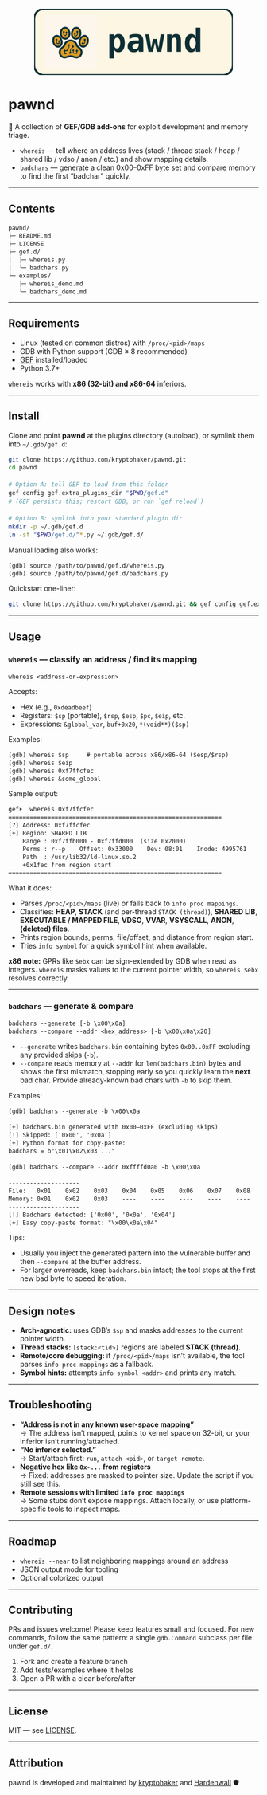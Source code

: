 <p align="center">
  <img src="assets/pawnd_badge.svg" alt="pawnd logo" width="400"/>
</p>

# pawnd

🐾 A collection of **GEF/GDB add-ons** for exploit development and memory triage.

- `whereis` — tell where an address lives (stack / thread stack / heap / shared lib / vdso / anon / etc.) and show mapping details.
- `badchars` — generate a clean 0x00–0xFF byte set and compare memory to find the first “badchar” quickly.

---

## Contents

```
pawnd/
├─ README.md
├─ LICENSE
├─ gef.d/
│  ├─ whereis.py
│  └─ badchars.py
└─ examples/
   ├─ whereis_demo.md
   └─ badchars_demo.md
```

---

## Requirements

- Linux (tested on common distros) with `/proc/<pid>/maps`
- GDB with Python support (GDB ≥ 8 recommended)
- [GEF](https://github.com/hugsy/gef) installed/loaded
- Python 3.7+

`whereis` works with **x86 (32-bit) and x86-64** inferiors.

---

## Install

Clone and point **pawnd** at the plugins directory (autoload), or symlink them into `~/.gdb/gef.d`:

```bash
git clone https://github.com/kryptohaker/pawnd.git
cd pawnd

# Option A: tell GEF to load from this folder
gef config gef.extra_plugins_dir "$PWD/gef.d"
# (GEF persists this; restart GDB, or run `gef reload`)

# Option B: symlink into your standard plugin dir
mkdir -p ~/.gdb/gef.d
ln -sf "$PWD/gef.d/"*.py ~/.gdb/gef.d/
```

Manual loading also works:

```gdb
(gdb) source /path/to/pawnd/gef.d/whereis.py
(gdb) source /path/to/pawnd/gef.d/badchars.py
```

Quickstart one-liner:

```bash
git clone https://github.com/kryptohaker/pawnd.git && gef config gef.extra_plugins_dir "$PWD/pawnd/gef.d"
```

---

## Usage

### `whereis` — classify an address / find its mapping

```
whereis <address-or-expression>
```

Accepts:
- Hex (e.g., `0xdeadbeef`)
- Registers: `$sp` (portable), `$rsp`, `$esp`, `$pc`, `$eip`, etc.
- Expressions: `&global_var`, `buf+0x20`, `*(void**)($sp)`

Examples:

```gdb
(gdb) whereis $sp     # portable across x86/x86-64 ($esp/$rsp)
(gdb) whereis $eip
(gdb) whereis 0xf7ffcfec
(gdb) whereis &some_global
```

Sample output:

```
gef➤  whereis 0xf7ffcfec
============================================================
[?] Address: 0xf7ffcfec
[+] Region: SHARED LIB
    Range : 0xf7ffb000 - 0xf7ffd000  (size 0x2000)
    Perms : r--p    Offset: 0x33000    Dev: 08:01    Inode: 4995761
    Path  : /usr/lib32/ld-linux.so.2
    +0x1fec from region start
============================================================
```

What it does:
- Parses `/proc/<pid>/maps` (live) or falls back to `info proc mappings`.
- Classifies: **HEAP**, **STACK** (and per-thread `STACK (thread)`), **SHARED LIB**, **EXECUTABLE / MAPPED FILE**, **VDSO**, **VVAR**, **VSYSCALL**, **ANON**, **(deleted) files**.
- Prints region bounds, perms, file/offset, and distance from region start.
- Tries `info symbol` for a quick symbol hint when available.

**x86 note:** GPRs like `$ebx` can be sign-extended by GDB when read as integers. `whereis` masks values to the current pointer width, so `whereis $ebx` resolves correctly.

---

### `badchars` — generate & compare

```
badchars --generate [-b \x00\x0a]
badchars --compare --addr <hex_address> [-b \x00\x0a\x20]
```

- `--generate` writes `badchars.bin` containing bytes `0x00..0xFF` excluding any provided skips (`-b`).
- `--compare` reads memory at `--addr` for `len(badchars.bin)` bytes and shows the first mismatch, stopping early so you quickly learn the **next** bad char. Provide already-known bad chars with `-b` to skip them.

Examples:

```gdb
(gdb) badchars --generate -b \x00\x0a

[+] badchars.bin generated with 0x00–0xFF (excluding skips)
[!] Skipped: ['0x00', '0x0a']
[+] Python format for copy-paste:
badchars = b"\x01\x02\x03 ..."

(gdb) badchars --compare --addr 0xffffd0a0 -b \x00\x0a

--------------------
File:   0x01    0x02    0x03    0x04    0x05    0x06    0x07    0x08
Memory: 0x01    0x02    0x03    ----    ----    ----    ----    ----
--------------------
[!] Badchars detected: ['0x00', '0x0a', '0x04']
[+] Easy copy-paste format: "\x00\x0a\x04"
```

Tips:
- Usually you inject the generated pattern into the vulnerable buffer and then `--compare` at the buffer address.
- For larger overreads, keep `badchars.bin` intact; the tool stops at the first new bad byte to speed iteration.

---

## Design notes

- **Arch-agnostic:** uses GDB’s `$sp` and masks addresses to the current pointer width.
- **Thread stacks:** `[stack:<tid>]` regions are labeled **STACK (thread)**.
- **Remote/core debugging:** if `/proc/<pid>/maps` isn’t available, the tool parses `info proc mappings` as a fallback.
- **Symbol hints:** attempts `info symbol <addr>` and prints any match.

---

## Troubleshooting

- **“Address is not in any known user-space mapping”**  
  → The address isn’t mapped, points to kernel space on 32-bit, or your inferior isn’t running/attached.
- **“No inferior selected.”**  
  → Start/attach first: `run`, `attach <pid>`, or `target remote`.
- **Negative hex like `0x-...` from registers**  
  → Fixed: addresses are masked to pointer size. Update the script if you still see this.
- **Remote sessions with limited `info proc mappings`**  
  → Some stubs don’t expose mappings. Attach locally, or use platform-specific tools to inspect maps.

---

## Roadmap

- `whereis --near` to list neighboring mappings around an address
- JSON output mode for tooling
- Optional colorized output

---

## Contributing

PRs and issues welcome! Please keep features small and focused. For new commands, follow the same pattern: a single `gdb.Command` subclass per file under `gef.d/`.

1. Fork and create a feature branch  
2. Add tests/examples where it helps  
3. Open a PR with a clear before/after  

---

## License

MIT — see [LICENSE](./LICENSE).

---
## Attribution

pawnd is developed and maintained by [kryptohaker](https://github.com/kryptohaker) and [Hardenwall](https://hardenwall.com) 🛡️

